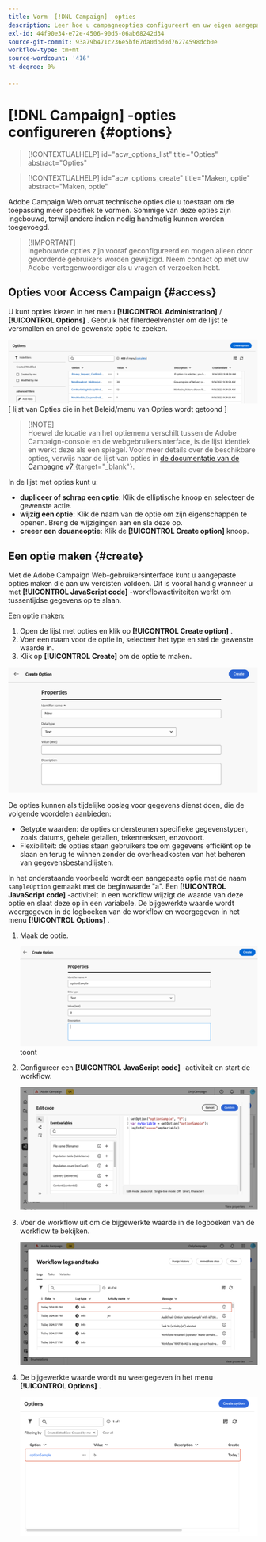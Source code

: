 ```yaml
---
title: Vorm  [!DNL Campaign]  opties
description: Leer hoe u campagneopties configureert en uw eigen aangepaste opties maakt.
exl-id: 44f90e34-e72e-4506-90d5-06ab68242d34
source-git-commit: 93a79b471c236e5bf67da0dbd0d76274598dcb0e
workflow-type: tm+mt
source-wordcount: '416'
ht-degree: 0%

---
```


# [!DNL Campaign] -opties configureren {#options}

>[!CONTEXTUALHELP]
>id="acw_options_list"
>title="Opties"
>abstract="Opties"

>[!CONTEXTUALHELP]
>id="acw_options_create"
>title="Maken, optie"
>abstract="Maken, optie"

Adobe Campaign Web omvat technische opties die u toestaan om de toepassing meer specifiek te vormen. Sommige van deze opties zijn ingebouwd, terwijl andere indien nodig handmatig kunnen worden toegevoegd.

>[!IMPORTANT]\
>Ingebouwde opties zijn vooraf geconfigureerd en mogen alleen door gevorderde gebruikers worden gewijzigd. Neem contact op met uw Adobe-vertegenwoordiger als u vragen of verzoeken hebt.

## Opties voor Access Campaign {#access}

U kunt opties kiezen in het menu **[!UICONTROL Administration]** / **[!UICONTROL Options]** . Gebruik het filterdeelvenster om de lijst te versmallen en snel de gewenste optie te zoeken.

![](assets/options-list.png)\
[ lijst van Opties die in het Beleid/menu van Opties wordt getoond ]

>[!NOTE]\
>Hoewel de locatie van het optiemenu verschilt tussen de Adobe Campaign-console en de webgebruikersinterface, is de lijst identiek en werkt deze als een spiegel. Voor meer details over de beschikbare opties, verwijs naar de lijst van opties in [ de documentatie van de Campagne v7 ](https://experienceleague.adobe.com/en/docs/campaign-classic/using/installing-campaign-classic/appendices/configuring-campaign-options) {target="_blank"}.

In de lijst met opties kunt u:

* **dupliceer of schrap een optie**: Klik de elliptische knoop en selecteer de gewenste actie.
* **wijzig een optie**: Klik de naam van de optie om zijn eigenschappen te openen. Breng de wijzigingen aan en sla deze op.
* **creeer een douaneoptie**: Klik de **[!UICONTROL Create option]** knoop.

## Een optie maken {#create}

Met de Adobe Campaign Web-gebruikersinterface kunt u aangepaste opties maken die aan uw vereisten voldoen. Dit is vooral handig wanneer u met **[!UICONTROL JavaScript code]** -workflowactiviteiten werkt om tussentijdse gegevens op te slaan.

Een optie maken:

1. Open de lijst met opties en klik op **[!UICONTROL Create option]** .
1. Voer een naam voor de optie in, selecteer het type en stel de gewenste waarde in.
1. Klik op **[!UICONTROL Create]** om de optie te maken.

![ creeer optieinterface die gebieden voor naam, type, en waarde tonen ](assets/options-create.png)

De opties kunnen als tijdelijke opslag voor gegevens dienst doen, die de volgende voordelen aanbieden:

* Getypte waarden: de opties ondersteunen specifieke gegevenstypen, zoals datums, gehele getallen, tekenreeksen, enzovoort.
* Flexibiliteit: de opties staan gebruikers toe om gegevens efficiënt op te slaan en terug te winnen zonder de overheadkosten van het beheren van gegevensbestandlijsten.

In het onderstaande voorbeeld wordt een aangepaste optie met de naam `sampleOption` gemaakt met de beginwaarde &quot;a&quot;. Een **[!UICONTROL JavaScript code]** -activiteit in een workflow wijzigt de waarde van deze optie en slaat deze op in een variabele. De bijgewerkte waarde wordt weergegeven in de logboeken van de workflow en weergegeven in het menu **[!UICONTROL Options]** .

1. Maak de optie.

   ![ interface die van de de optiesverwezenlijking van de Douane de naam `sampleOption` en aanvankelijke waarde &quot;a&quot;](assets/options-sample-create.png) toont

1. Configureer een **[!UICONTROL JavaScript code]** -activiteit en start de workflow.

   ![ de interface van de de codeactiviteit van JavaScript configuratie ](assets/options-sample-javascript.png)

1. Voer de workflow uit om de bijgewerkte waarde in de logboeken van de workflow te bekijken.

   ![ Logboeken van het Werkschema die de bijgewerkte waarde van de douaneoptie tonen ](assets/options-sample-logs.png)

1. De bijgewerkte waarde wordt nu weergegeven in het menu **[!UICONTROL Options]** .

   ![ menu van Opties tonend de bijgewerkte waarde van de douaneoptie ](assets/options-sample-updated.png)